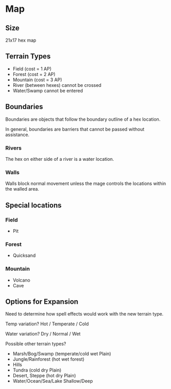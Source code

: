 # Map

## Size

21x17 hex map

## Terrain Types

* Field (cost = 1 AP)
* Forest (cost = 2 AP)
* Mountain (cost = 3 AP)
* River (between hexes) cannot be crossed
* Water/Swamp cannot be entered

## Boundaries

Boundaries are objects that follow the boundary outline of a hex location.

In general, boundaries are barriers that cannot be passed without assistance.

### Rivers

The hex on either side of a river is a water location.

### Walls

Walls block normal movement unless the mage controls the locations within the walled area.

## Special locations

### Field

* Pit

### Forest

* Quicksand

### Mountain

* Volcano
* Cave

## Options for Expansion

Need to determine how spell effects would work with the new terrain type.

Temp variation?  Hot / Temperate / Cold

Water variation? Dry / Normal / Wet

Possible other terrain types?

* Marsh/Bog/Swamp (temperate/cold wet Plain)
* Jungle/Rainforest (hot wet forest)
* Hills
* Tundra (cold dry Plain)
* Desert, Steppe (hot dry Plain)
* Water/Ocean/Sea/Lake Shallow/Deep
